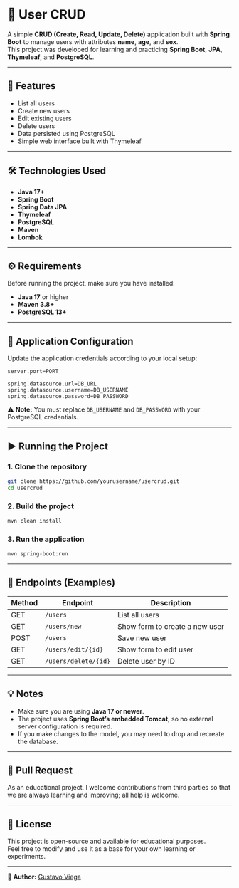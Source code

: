 # 🧩 User CRUD

A simple **CRUD (Create, Read, Update, Delete)** application built with **Spring Boot** to manage users with attributes **name**, **age**, and **sex**.  
This project was developed for learning and practicing **Spring Boot**, **JPA**, **Thymeleaf**, and **PostgreSQL**.

---

## 🚀 Features

- List all users  
- Create new users  
- Edit existing users  
- Delete users  
- Data persisted using PostgreSQL  
- Simple web interface built with Thymeleaf  

---

## 🛠️ Technologies Used

- **Java 17+**
- **Spring Boot**
- **Spring Data JPA**
- **Thymeleaf**
- **PostgreSQL**
- **Maven**
- **Lombok**

---

## ⚙️ Requirements

Before running the project, make sure you have installed:

- **Java 17** or higher  
- **Maven 3.8+**  
- **PostgreSQL 13+**

---

## 🧰 Application Configuration

Update the application credentials according to your local setup:
   ```properties
   server.port=PORT

   spring.datasource.url=DB_URL
   spring.datasource.username=DB_USERNAME
   spring.datasource.password=DB_PASSWORD
   ```

⚠️ **Note:** You must replace `DB_USERNAME` and `DB_PASSWORD` with your PostgreSQL credentials.

---

## ▶️ Running the Project

### 1. Clone the repository
```bash
git clone https://github.com/yourusername/usercrud.git
cd usercrud
```

### 2. Build the project
```bash
mvn clean install
```

### 3. Run the application
```bash
mvn spring-boot:run
```

---

## 🧩 Endpoints (Examples)

| Method | Endpoint | Description        |
|---------|-----------|--------------------|
| GET     | `/users`  | List all users     |
| GET     | `/users/new` | Show form to create a new user |
| POST    | `/users`  | Save new user      |
| GET     | `/users/edit/{id}` | Show form to edit user |
| GET     | `/users/delete/{id}` | Delete user by ID |

---

## 💡 Notes

- Make sure you are using **Java 17 or newer**.
- The project uses **Spring Boot’s embedded Tomcat**, so no external server configuration is required.
- If you make changes to the model, you may need to drop and recreate the database.

---

## 🚀 Pull Request

As an educational project, I welcome contributions from third parties so that we are always learning and improving; all help is welcome.

---

## 📜 License

This project is open-source and available for educational purposes.  
Feel free to modify and use it as a base for your own learning or experiments.

---

🧠 **Author:** [Gustavo Viega](https://github.com/yourusername)
